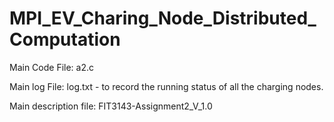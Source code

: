 # MPI_EV_Charing_Node_Distributed_Computation

Main Code File: a2.c

Main log File: log.txt - to record the running status of all the charging nodes. 

Main description file: FIT3143-Assignment2_V_1.0
